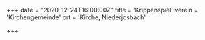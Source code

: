 +++
date = "2020-12-24T16:00:00Z"
title = 'Krippenspiel'
verein = 'Kirchengemeinde'
ort = 'Kirche, Niederjosbach'

+++

      